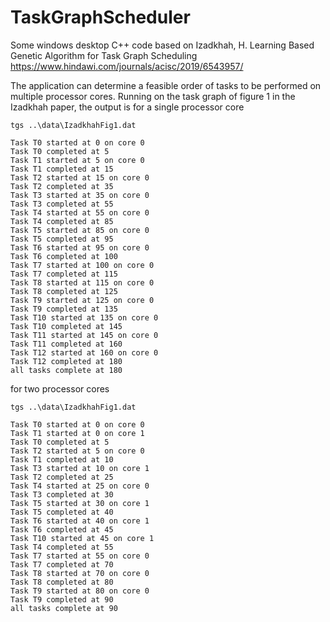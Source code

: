 # TaskGraphScheduler
 
Some windows desktop C++ code based on Izadkhah, H. Learning Based Genetic Algorithm for Task Graph Scheduling https://www.hindawi.com/journals/acisc/2019/6543957/

The application can determine a feasible order of tasks to be performed on multiple processor cores.  Running on the task graph of figure 1 in the Izadkhah paper, the output is for a single processor core

```
tgs ..\data\IzadkhahFig1.dat

Task T0 started at 0 on core 0
Task T0 completed at 5
Task T1 started at 5 on core 0
Task T1 completed at 15
Task T2 started at 15 on core 0
Task T2 completed at 35
Task T3 started at 35 on core 0
Task T3 completed at 55
Task T4 started at 55 on core 0
Task T4 completed at 85
Task T5 started at 85 on core 0
Task T5 completed at 95
Task T6 started at 95 on core 0
Task T6 completed at 100
Task T7 started at 100 on core 0
Task T7 completed at 115
Task T8 started at 115 on core 0
Task T8 completed at 125
Task T9 started at 125 on core 0
Task T9 completed at 135
Task T10 started at 135 on core 0
Task T10 completed at 145
Task T11 started at 145 on core 0
Task T11 completed at 160
Task T12 started at 160 on core 0
Task T12 completed at 180
all tasks complete at 180
```

for two processor cores

```
tgs ..\data\IzadkhahFig1.dat

Task T0 started at 0 on core 0
Task T1 started at 0 on core 1
Task T0 completed at 5
Task T2 started at 5 on core 0
Task T1 completed at 10
Task T3 started at 10 on core 1
Task T2 completed at 25
Task T4 started at 25 on core 0
Task T3 completed at 30
Task T5 started at 30 on core 1
Task T5 completed at 40
Task T6 started at 40 on core 1
Task T6 completed at 45
Task T10 started at 45 on core 1
Task T4 completed at 55
Task T7 started at 55 on core 0
Task T7 completed at 70
Task T8 started at 70 on core 0
Task T8 completed at 80
Task T9 started at 80 on core 0
Task T9 completed at 90
all tasks complete at 90
```
